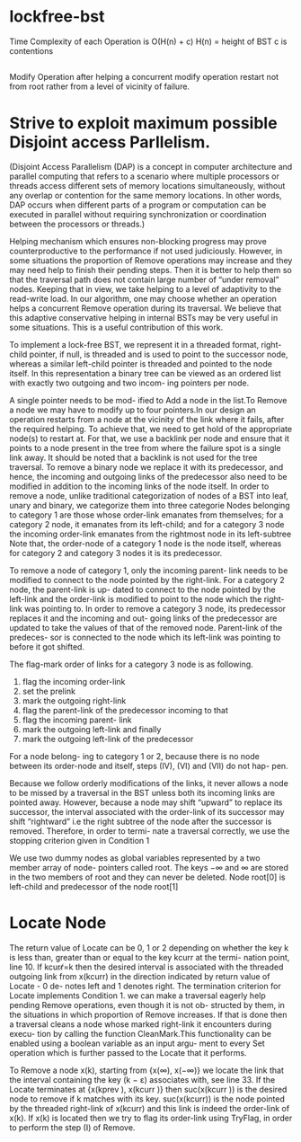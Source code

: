 # lockfree-bst
Time Complexity of each Operation is O(H(n) + c)
H(n) = height of BST 
c is contentions 

##
Modify Operation after helping a concurrent modify operation restart not from root rather  from a level of vicinity of failure. 


# Strive to exploit maximum possible Disjoint access Parllelism. 
(Disjoint Access Parallelism (DAP) is a concept in computer architecture and parallel computing that refers to a scenario where multiple processors or threads access different sets of memory locations simultaneously, without any overlap or contention for the same memory locations. In other words, DAP occurs when different parts of a program or computation can be executed in parallel without requiring synchronization or coordination between the processors or threads.)

Helping mechanism which ensures non-blocking progress may prove counterproductive to the performance if not used judiciously. However, in some situations the proportion of Remove operations may increase and they may need help to finish their pending steps. Then it is better to help them so that the traversal path does not contain large number of “under removal” nodes. Keeping that in view, we take helping to a level of adaptivity to the read-write load. In our algorithm, one may choose whether an operation helps a concurrent Remove operation during its traversal. We believe that this adaptive conservative helping in internal BSTs may be very useful in some situations. This is a useful contribution of this work.

To implement a lock-free BST, we represent it in a threaded format, right-child pointer, if null, is threaded and is used to point to the successor node, whereas a similar left-child pointer is threaded and pointed to the node itself. In this representation a binary tree can be viewed as an ordered list with exactly two outgoing and two incom- ing pointers per node.

A single pointer needs to be mod- ified to Add a node in the list.To Remove a node we may have to modify up to four pointers.In our design an operation restarts from a node at the vicinity of the link where it fails, after the required helping. To achieve that, we need to get hold of the appropriate node(s) to restart at. For that, we use a backlink per node and ensure that it points to a node present in the tree from where the failure spot is a single link away. It should be noted that a backlink is not used for the tree traversal.
To remove a binary node we replace it with its predecessor, and hence, the incoming and outgoing links of the predecessor also need to be modified in addition to the incoming links of the node itself. In order to remove a node, unlike traditional categorization of nodes of a BST into leaf, unary and binary, we categorize them into three categorie
Nodes belonging to category 1 are those whose order-link emanates from themselves; for a category 2 node, it emanates from its left-child; and for a category 3 node the incoming order-link emanates from the rightmost node in its left-subtree
Note that, the order-node of a category 1 node is the node itself, whereas for category 2 and category 3 nodes it is its predecessor.

To remove a node of category 1, only the incoming parent- link needs to be modified to connect to the node pointed by the right-link. 
For a category 2 node, the parent-link is up- dated to connect to the node pointed by the left-link and the order-link is modified to point to the node which the right-link was pointing to.
In order to remove a category 3 node, its predecessor replaces it and the incoming and out- going links of the predecessor are updated to take the values of that of the removed node. Parent-link of the predeces- sor is connected to the node which its left-link was pointing to before it got shifted.

The flag-mark order of links for a category 3 node is as following. 
1. flag the incoming order-link 
2. set the prelink
3. mark the outgoing right-link 
4. flag the parent-link of the predecessor incoming to that
5. flag the incoming parent- link
6. mark the outgoing left-link and finally
7. mark the outgoing left-link of the predecessor

For a node belong- ing to category 1 or 2, because there is no node between its order-node and itself, steps (IV), (VI) and (VII) do not hap- pen.

Because we follow orderly modifications of the links, it never allows a node to be missed by a traversal in the BST unless both its incoming links are pointed away.
However, because a node may shift “upward” to replace its successor, the interval associated with the order-link of its successor may shift “rightward” i.e the right subtree of the node after the successor is removed. Therefore, in order to termi- nate a traversal correctly, we use the stopping criterion given in Condition 1




We use two dummy nodes as global variables represented by a two member array of node- pointers called root. The keys −∞ and ∞ are stored in the two members of root and they can never be deleted. Node root[0] is left-child and predecessor of the node root[1]

# Locate Node 
The return value of Locate can be 0, 1 or 2 depending on whether the key k is less than, greater than or equal to the key kcurr at the termi- nation point, line 10. If kcurr̸=k then the desired interval is associated with the threaded outgoing link from x(kcurr) in the direction indicated by return value of Locate - 0 de- notes left and 1 denotes right. The termination criterion for Locate implements Condition 1.
we can make a traversal eagerly help pending Remove operations, even though it is not ob- structed by them, in the situations in which proportion of Remove increases. If that is done then a traversal cleans a node whose marked right-link it encounters during execu- tion by calling the function CleanMark.This functionality can be enabled using a boolean variable as an input argu- ment to every Set operation which is further passed to the Locate that it performs.

To Remove a node x(k), starting from {x(∞), x(−∞)} we locate the link that the interval containing the key (k − ε) associates with, see line 33. If the Locate terminates at {x(kprev ), x(kcurr )} then suc(x(kcurr )) is the desired node to remove if k matches with its key. suc(x(kcurr)) is the node pointed by the threaded right-link of x(kcurr) and this link is indeed the order-link of x(k). If x(k) is located then we try to flag its order-link using TryFlag,  in order to perform the step (I) of Remove.